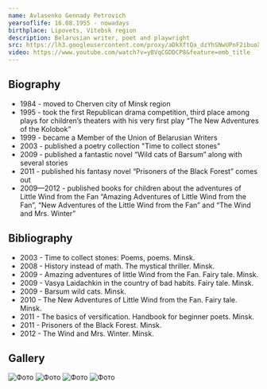 ```yaml
---
name: Avlasenko Gennady Petrovich
yearsoflife: 16.08.1955 - nowadays
birthplace: Lipovets, Vitebsk region
description: Belarusian writer, poet and playwright
src: https://lh3.googleusercontent.com/proxy/aDkXftQa_dzYhSNwUPnF2ibuoXxwHBspd_FqvCRzmubaZ1M_o37QtuDvzrXLbMHt_ZS8glezKSp25nsXrvGxuhqzjKw-hFDdTbhLpYas20bw7KVInM-yoZx-lwEHW-w
video: https://www.youtube.com/watch?v=yBVqCGDDCP8&feature=emb_title
---
```


## Biography
* 1984 - moved to Cherven city of Minsk region
* 1995 - took the first Republican drama competition, third place among plays for children’s theaters with his very first play “The New Adventures of the Kolobok”
* 1999 - became a Member of the Union of Belarusian Writers
* 2003 - published a poetry collection "Time to collect stones"
* 2009 - published a fantastic novel “Wild cats of Barsum” along with several stories
* 2011 - published his fantasy novel “Prisoners of the Black Forest” comes out
* 2009—2012 - published books for children about the adventures of Little Wind from the Fan “Amazing Adventures of Little Wind from the Fan”, “New Adventures of the Little Wind from the Fan” and “The Wind and Mrs. Winter”


## Bibliography
* 2003 - Time to collect stones: Poems, poems. Minsk.
* 2008 - History instead of math. The mystical thriller. Minsk.
* 2009 - Amazing adventures of little Wind from the Fan. Fairy tale. Minsk.
* 2009 - Vasya Laidachkin in the country of bad habits. Fairy tale. Minsk.
* 2009 - Barsum wild cats. Minsk.
* 2010 - The New Adventures of Little Wind from the Fan. Fairy tale. Minsk.
* 2011 - The basics of versification. Handbook for beginner poets. Minsk.
* 2011 - Prisoners of the Black Forest. Minsk.
* 2012 - The Wind and Mrs. Winter. Minsk.


## Gallery
![Фото](https://encrypted-tbn0.gstatic.com/images?q=tbn%3AANd9GcRcBne-1No-pDqXBzgpEZA9cbZylKwAd7qQ1I3wXwh5U3xS37zh)
![Фото](https://lh3.googleusercontent.com/proxy/bBtNPnjfI85-tzHu8f5dsg7BbKbgYRfyvp870oXXfDNeS_JUJVYo3jn2QcG_FgdqYeKAWLrfqC8JHd8K8xRFAuq59C0QGoHhWkGarBFkX_ZV7rP1UlKwI9EWwTM6iZuV)
![Фото](https://encrypted-tbn0.gstatic.com/images?q=tbn%3AANd9GcQxMYx6Ruo8BpJ9xYSgelkqlvjVebMcESvaIs3u6GaQl79hOCEM)
![Фото](https://encrypted-tbn0.gstatic.com/images?q=tbn%3AANd9GcQYD6siDxLP43CJaBSzcsXhjpVKmW_ln16-k3bJkqNiN9C4ktrr)
